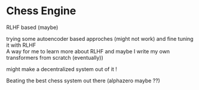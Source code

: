 # Chess Engine
RLHF based (maybe) 

trying some autoencoder based approches (might not work) and fine tuning it with RLHF<br>
A way for me to learn more about RLHF and maybe I write my own transformers from scratch (eventually))

might make a decentralized system out of it !

Beating the best chess system out there (alphazero maybe ??)
